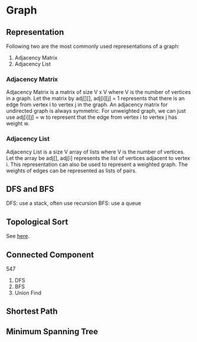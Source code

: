 # Graph

## Representation

Following two are the most commonly used representations of a graph:

1. Adjacency Matrix
2. Adjacency List

### Adjacency Matrix

Adjacency Matrix is a matrix of size V x V where V is the number of vertices in a graph. Let the matrix by adj[][], adj[i][j] = 1 represents that there is an edge from vertex i to vertex j in the graph. An adjacency matrix for undirected graph is always symmetric. For unweighted graph, we can just use adj[i][j] = w to represent that the edge from vertex i to vertex j has weight w.

### Adjacency List

Adjacency List is a size V array of lists where V is the number of vertices. Let the array be adj[], adj[i] represents the list of vertices adjacent to vertex i. This representation can also be used to represent a weighted graph. The weights of edges can be represented as lists of pairs.

## DFS and BFS

DFS: use a stack, often use recursion
BFS: use a queue

## Topological Sort

See [here](Topological-Sort.md).

## Connected Component

547

1. DFS
2. BFS
3. Union Find

## Shortest Path

## Minimum Spanning Tree

